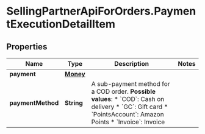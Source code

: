 # SellingPartnerApiForOrders.PaymentExecutionDetailItem

## Properties

Name | Type | Description | Notes
------------ | ------------- | ------------- | -------------
**payment** | [**Money**](Money.md) |  | 
**paymentMethod** | **String** | A sub-payment method for a COD order.  **Possible values**: * &#x60;COD&#x60;: Cash on delivery  * &#x60;GC&#x60;: Gift card  * &#x60;PointsAccount&#x60;: Amazon Points * &#x60;Invoice&#x60;: Invoice | 


